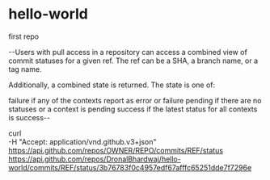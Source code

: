 # hello-world
first repo



--Users with pull access in a repository can access a combined view of commit statuses for a given ref. The ref can be a SHA, a branch name, or a tag name.

Additionally, a combined state is returned. The state is one of:

failure if any of the contexts report as error or failure
pending if there are no statuses or a context is pending
success if the latest status for all contexts is success--

curl \
  -H "Accept: application/vnd.github.v3+json" \
  https://api.github.com/repos/OWNER/REPO/commits/REF/status
https://api.github.com/repos/DronalBhardwaj/hello-world/commits/REF/status/3b76783f0c4957edf67afffc65251dde7f7296e
